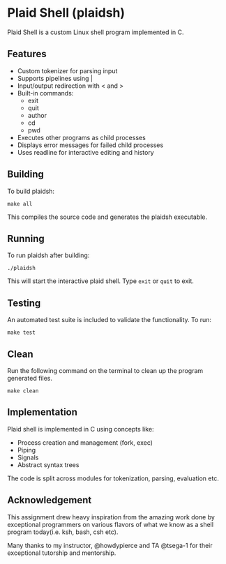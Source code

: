 # Plaid Shell (plaidsh)

Plaid Shell is a custom Linux shell program implemented in C. 

## Features

- Custom tokenizer for parsing input 
- Supports pipelines using |
- Input/output redirection with < and >
- Built-in commands:
  - exit
  - quit
  - author
  - cd
  - pwd
- Executes other programs as child processes
- Displays error messages for failed child processes
- Uses readline for interactive editing and history

## Building

To build plaidsh:

```
make all
```

This compiles the source code and generates the plaidsh executable.

## Running

To run plaidsh after building:

```
./plaidsh
```

This will start the interactive plaid shell. Type `exit` or `quit` to exit.

## Testing

An automated test suite is included to validate the functionality. To run:

```
make test
```

## Clean

Run the following command on the terminal to clean up the program generated files.

```
make clean
```

## Implementation

Plaid shell is implemented in C using concepts like:

- Process creation and management (fork, exec)
- Piping
- Signals
- Abstract syntax trees

The code is split across modules for tokenization, parsing, evaluation etc.

## Acknowledgement

This assignment drew heavy inspiration from the amazing work done by exceptional programmers on various flavors of what we know as a shell program today(i.e. ksh, bash, csh etc).

Many thanks to my instructor, @howdypierce and TA @tsega-1 for their exceptional tutorship and mentorship.